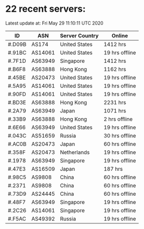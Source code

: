 # 22 recent servers:

Latest update at: Fri May 29 11:10:11 UTC 2020

| ID | ASN | Server Country | Online |
| -- | --- | -------------- | ------ |
| #.D09B | AS174 | United States | 1412 hrs |
| #.91BC | AS14061 | United States | 19 hrs offline |
| #.7F1D | AS63949 | Singapore | 1412 hrs |
| #.B6F8 | AS63888 | Hong Kong | 1162 hrs |
| #.45BE | AS20473 | United States | 19 hrs offline |
| #.5A95 | AS14061 | United States | 19 hrs offline |
| #.90FD | AS14061 | United States | 19 hrs offline |
| #.BD3E | AS63888 | Hong Kong | 2231 hrs |
| #.2A79 | AS63949 | Japan | 1071 hrs |
| #.33B9 | AS63888 | Hong Kong | 2 hrs offline |
| #.6E66 | AS63949 | United States | 19 hrs offline |
| #.043C | AS51659 | Russia | 30 hrs offline |
| #.AC0B | AS20473 | Japan | 60 hrs offline |
| #.358F | AS20473 | Netherlands | 19 hrs offline |
| #.1978 | AS63949 | Singapore | 19 hrs offline |
| #.47E3 | AS16509 | Japan | 187 hrs |
| #.98C5 | AS9808 | China | 60 hrs offline |
| #.2371 | AS9808 | China | 60 hrs offline |
| #.73D9 | AS24445 | China | 60 hrs offline |
| #.48F7 | AS63949 | Singapore | 19 hrs offline |
| #.2C26 | AS14061 | Singapore | 19 hrs offline |
| #.F5AC | AS49392 | Russia | 19 hrs offline |

